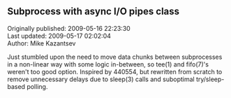 ## Subprocess with async I/O pipes class  
Originally published: 2009-05-16 22:23:30  
Last updated: 2009-05-17 02:02:04  
Author: Mike Kazantsev  
  
Just stumbled upon the need to move data chunks between subprocesses in a non-linear way with some logic in-between, so tee(1) and fifo(7)'s weren't too good option.
Inspired by 440554, but rewritten from scratch to remove unnecessary delays due to sleep(3) calls and suboptimal try/sleep-based polling.
